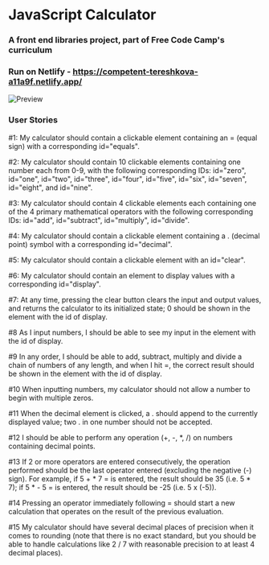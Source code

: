 # JavaScript Calculator

### A front end libraries project, part of Free Code Camp's curriculum

### Run on Netlify - https://competent-tereshkova-a11a9f.netlify.app/


![Preview]()

### User Stories

#1: My calculator should contain a clickable element containing an = (equal sign) with a corresponding id="equals".

#2: My calculator should contain 10 clickable elements containing one number each from 0-9, with the following corresponding IDs: id="zero", id="one", id="two", id="three", id="four", id="five", id="six", id="seven", id="eight", and id="nine".

#3: My calculator should contain 4 clickable elements each containing one of the 4 primary mathematical operators with the following corresponding IDs: id="add", id="subtract", id="multiply", id="divide".

#4: My calculator should contain a clickable element containing a . (decimal point) symbol with a corresponding id="decimal".

#5: My calculator should contain a clickable element with an id="clear".

#6: My calculator should contain an element to display values with a corresponding id="display".

#7: At any time, pressing the clear button clears the input and output values, and returns the calculator to its initialized state; 0 should be shown in the element with the id of display.

#8 As I input numbers, I should be able to see my input in the element with the id of display.

#9 In any order, I should be able to add, subtract, multiply and divide a chain of numbers of any length, and when I hit =, the correct result should be shown in the element with the id of display.

#10 When inputting numbers, my calculator should not allow a number to begin with multiple zeros.

#11 When the decimal element is clicked, a . should append to the currently displayed value; two . in one number should not be accepted.
 
#12 I should be able to perform any operation (+, -, *, /) on numbers containing decimal points.

#13 If 2 or more operators are entered consecutively, the operation performed should be the last operator entered (excluding the negative (-) sign). For example, if 5 + * 7 = is entered, the result should be 35 (i.e. 5 * 7); if 5 * - 5 = is entered, the result should be -25 (i.e. 5 x (-5)).

#14 Pressing an operator immediately following = should start a new calculation that operates on the result of the previous evaluation.

#15 My calculator should have several decimal places of precision when it comes to rounding (note that there is no exact standard, but you should be able to handle calculations like 2 / 7 with reasonable precision to at least 4 decimal places).